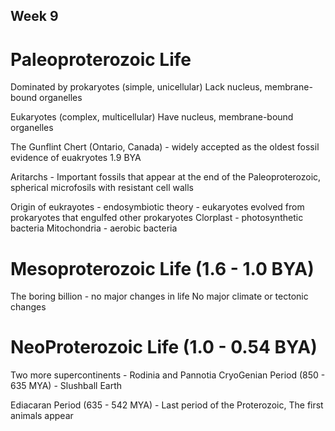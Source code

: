 
## Week 9

# Paleoproterozoic Life

Dominated by prokaryotes (simple, unicellular) 
Lack nucleus, membrane-bound organelles

Eukaryotes (complex, multicellular)
Have nucleus, membrane-bound organelles

The Gunflint Chert (Ontario, Canada) - widely accepted as the oldest fossil evidence of euakryotes 1.9 BYA

Aritarchs - Important fossils that appear at the end of the Paleoproterozoic, spherical microfosils with resistant cell walls

Origin of eukrayotes - endosymbiotic theory - eukaryotes evolved from prokaryotes that engulfed other prokaryotes
Clorplast - photosynthetic bacteria
Mitochondria - aerobic bacteria

# Mesoproterozoic Life (1.6 - 1.0 BYA)
The boring billion - no major changes in life
No major climate or tectonic changes

# NeoProterozoic Life (1.0 - 0.54 BYA)
Two more supercontinents - Rodinia and Pannotia
CryoGenian Period (850 - 635 MYA) - Slushball Earth

Ediacaran Period (635 - 542 MYA) - Last period of the Proterozoic, The first animals appear